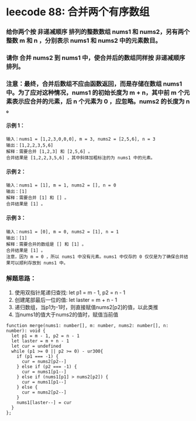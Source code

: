# leecode 88: 合并两个有序数组
### 给你两个按 非递减顺序 排列的整数数组 nums1 和 nums2，另有两个整数 m 和 n ，分别表示 nums1 和 nums2 中的元素数目。
### 请你 合并 nums2 到 nums1 中，使合并后的数组同样按 非递减顺序 排列。
### 注意：最终，合并后数组不应由函数返回，而是存储在数组 nums1 中。为了应对这种情况，nums1 的初始长度为 m + n，其中前 m 个元素表示应合并的元素，后 n 个元素为 0 ，应忽略。nums2 的长度为 n 。
#### 示例 1：
```
输入：nums1 = [1,2,3,0,0,0], m = 3, nums2 = [2,5,6], n = 3
输出：[1,2,2,3,5,6]
解释：需要合并 [1,2,3] 和 [2,5,6] 。
合并结果是 [1,2,2,3,5,6] ，其中斜体加粗标注的为 nums1 中的元素。
```
#### 示例 2：
```
输入：nums1 = [1], m = 1, nums2 = [], n = 0
输出：[1]
解释：需要合并 [1] 和 [] 。
合并结果是 [1] 。
```
#### 示例 3：
```
输入：nums1 = [0], m = 0, nums2 = [1], n = 1
输出：[1]
解释：需要合并的数组是 [] 和 [1] 。
合并结果是 [1] 。
注意，因为 m = 0 ，所以 nums1 中没有元素。nums1 中仅存的 0 仅仅是为了确保合并结果可以顺利存放到 nums1 中。
```
### 解题思路：
1. 使用双指针尾递归查找: let p1 = m - 1, p2 = n - 1
2. 创建尾部最后一位的值: let laster = m + n - 1
3. 递归数组，当p1为-1时，则直接赋值nums2[p2]的值，以此类推
4. 当nums1的值大于nums2的值时，赋值当前值

```
function merge(nums1: number[], m: number, nums2: number[], n: number): void {
  let p1 = m - 1, p2 = n - 1
  let laster = m + n - 1
  let cur = undefined
  while (p1 >= 0 || p2 >= 0) - ur300{
    if (p1 === -1) {
      cur = nums2[p2--]
    } else if (p2 === -1) {
      cur = nums1[p1--]
    } else if (nums1[p1] > nums2[p2]) {
      cur = nums1[p1--]
    } else {
      cur = nums2[p2--]
    }
    nums1[laster--] = cur
  }
};
```
